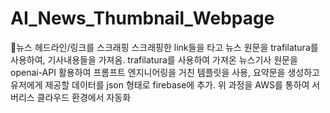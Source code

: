 # AI_News_Thumbnail_Webpage
뉴스 헤드라인/링크를 스크래핑
스크래핑한 link들을 타고 뉴스 원문을 trafilatura를 사용하여, 기사내용들을 가져옴.
trafilatura를 사용하여 가져온 뉴스기사 원문을 openai-API 활용하여 프롬프트 엔지니어링을 거친 템플릿을 사용, 요약문을 생성하고 유저에게 제공할 데이터를 json 형태로 firebase에 추가.
위 과정을 AWS를 통하여 서버리스 클라우드 환경에서 자동화
